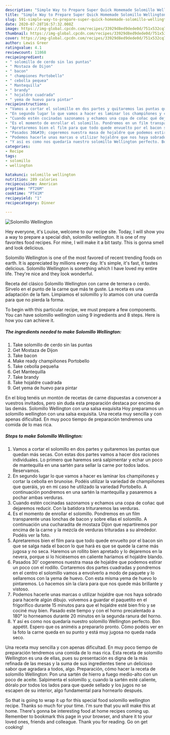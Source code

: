 ```yaml
---
description: "Simple Way to Prepare Super Quick Homemade Solomillo Wellington"
title: "Simple Way to Prepare Super Quick Homemade Solomillo Wellington"
slug: 591-simple-way-to-prepare-super-quick-homemade-solomillo-wellington
date: 2020-07-28T16:57:32.008Z
image: https://img-global.cpcdn.com/recipes/33929d8ed9dede0d/751x532cq70/solomillo-wellington-foto-principal.jpg
thumbnail: https://img-global.cpcdn.com/recipes/33929d8ed9dede0d/751x532cq70/solomillo-wellington-foto-principal.jpg
cover: https://img-global.cpcdn.com/recipes/33929d8ed9dede0d/751x532cq70/solomillo-wellington-foto-principal.jpg
author: Lewis Greer
ratingvalue: 4.1
reviewcount: 11868
recipeingredient:
- " solomillo de cerdo sin las puntas"
- " Mostaza de Dijon"
- " bacon"
- " championes Portobello"
- " cebolla pequea"
- " Mantequilla"
- " brandy"
- " hojaldre cuadrada"
- " yema de huevo para pintar"
recipeinstructions:
- "Vamos a cortar el solomillo en dos partes y quitaremos las puntas que quedan más secas. Con estas dos partes vamos a hacer dos raciones individuales. Lo primero que haremos será salpimentar y echar un poco de mantequilla en una sartén para sellar la carne por todos lados. Reservamos."
- "En segundo lugar lo que vamos a hacer es laminar los champiñones y cortar la cebolla en brunoise. Podéis utilizar la variedad de champiñones que queráis, yo en mi caso he utilizado la variedad Portobello. A continuación pondremos en una sartén la mantequilla y pasaremos a pochar ambas verduras."
- "Cuando estén cocinadas sazonamos y echamos una copa de coñac qué dejaremos reducir. Con la batidora trituraremos las verduras."
- "Es el momento de enrollar el solomillo. Pondremos en un film transparente unas lonchas de bacon y sobre ellas el solomillo. A continuación una cucharadita de mostaza Dijon que repartiremos por encima de la carne y la mezcla de verduras trituradas a su alrededor. Podéis ver la foto."
- "Apretaremos bien el film para que todo quede envuelto por el bacon sin que se salga nada el bacon lo que hará es que se quede la carne más jugosa y no seca. Haremos un rollito bien apretado y lo dejaremos en la nevera, porque si lo hiciésemos en caliente haríamos el hojaldre blando."
- "Pasados 30&#39; cogeremos nuestra masa de hojaldre que podemos estirar un poco con el rodillo. Cortaremos dos partes cuadradas y pondremos en el centro el solomillo vamos a envolverlo a modo de paquete y lo sellaremos con la yema de huevo. Con esta misma yema de huevo lo pintaremos. Lo hacemos sin la clara para que nos quede más brillante y vistoso."
- "Podemos hacerle unas marcas o utilizar hojaldre que nos haya sobrado para hacerle algún dibujo. volvemos a guardar el paquetito en el frigorífico durante 15 minutos para que el hojaldre esté bien frío y se cociné muy bien. Pasado este tiempo y con el horno precalentado a 180° lo horneamos durante 20 minutos en la segunda ranura del horno."
- "Y así es como nos quedaría nuestro solomillo Wellington perfecto. Bon appétit. Espero que os animéis a prepararlo pronto. Cómo podéis ver en la foto la carne queda en su punto y está muy jugosa no queda nada seco."
categories:
- Recipe
tags:
- solomillo
- wellington

katakunci: solomillo wellington 
nutrition: 289 calories
recipecuisine: American
preptime: "PT26M"
cooktime: "PT41M"
recipeyield: "1"
recipecategory: Dinner

---
```



![Solomillo Wellington](https://img-global.cpcdn.com/recipes/33929d8ed9dede0d/751x532cq70/solomillo-wellington-foto-principal.jpg)

Hey everyone, it's Louise, welcome to our recipe site. Today, I will show you a way to prepare a special dish, solomillo wellington. It is one of my favorites food recipes. For mine, I will make it a bit tasty. This is gonna smell and look delicious.

Solomillo Wellington is one of the most favored of recent trending foods on earth. It is appreciated by millions every day. It's simple, it's fast, it tastes delicious. Solomillo Wellington is something which I have loved my entire life. They're nice and they look wonderful.

Receta del clásico Solomillo Wellington con carne de ternera o cerdo. Sírvelo en el punto de la carne que más te guste. La receta es una adaptación de la fam. Limpiamos el solomillo y lo atamos con una cuerda para que no pierda la forma.


To begin with this particular recipe, we must prepare a few components. You can have solomillo wellington using 9 ingredients and 8 steps. Here is how you can achieve it.

<!--inarticleads1-->

##### The ingredients needed to make Solomillo Wellington:

1. Take  solomillo de cerdo sin las puntas
1. Get  Mostaza de Dijon
1. Take  bacon
1. Make ready  champiñones Portobello
1. Take  cebolla pequeña
1. Get  Mantequilla
1. Take  brandy
1. Take  hojaldre cuadrada
1. Get  yema de huevo para pintar


En el blog tenéis un montón de recetas de carne dispuestas a convencer a vuestros invitados, pero sin duda esta preparación destaca por encima de las demás. Solomillo Wellington con una salsa exquisita Hoy preparamos un solomillo wellington con una salsa exquisita. Una receta muy sencilla y con apenas dificultad. En muy poco tiempo de preparación tendremos una comida de lo mas rica. 

<!--inarticleads2-->

##### Steps to make Solomillo Wellington:

1. Vamos a cortar el solomillo en dos partes y quitaremos las puntas que quedan más secas. Con estas dos partes vamos a hacer dos raciones individuales. Lo primero que haremos será salpimentar y echar un poco de mantequilla en una sartén para sellar la carne por todos lados. Reservamos.
1. En segundo lugar lo que vamos a hacer es laminar los champiñones y cortar la cebolla en brunoise. Podéis utilizar la variedad de champiñones que queráis, yo en mi caso he utilizado la variedad Portobello. A continuación pondremos en una sartén la mantequilla y pasaremos a pochar ambas verduras.
1. Cuando estén cocinadas sazonamos y echamos una copa de coñac qué dejaremos reducir. Con la batidora trituraremos las verduras.
1. Es el momento de enrollar el solomillo. Pondremos en un film transparente unas lonchas de bacon y sobre ellas el solomillo. A continuación una cucharadita de mostaza Dijon que repartiremos por encima de la carne y la mezcla de verduras trituradas a su alrededor. Podéis ver la foto.
1. Apretaremos bien el film para que todo quede envuelto por el bacon sin que se salga nada el bacon lo que hará es que se quede la carne más jugosa y no seca. Haremos un rollito bien apretado y lo dejaremos en la nevera, porque si lo hiciésemos en caliente haríamos el hojaldre blando.
1. Pasados 30&#39; cogeremos nuestra masa de hojaldre que podemos estirar un poco con el rodillo. Cortaremos dos partes cuadradas y pondremos en el centro el solomillo vamos a envolverlo a modo de paquete y lo sellaremos con la yema de huevo. Con esta misma yema de huevo lo pintaremos. Lo hacemos sin la clara para que nos quede más brillante y vistoso.
1. Podemos hacerle unas marcas o utilizar hojaldre que nos haya sobrado para hacerle algún dibujo. volvemos a guardar el paquetito en el frigorífico durante 15 minutos para que el hojaldre esté bien frío y se cociné muy bien. Pasado este tiempo y con el horno precalentado a 180° lo horneamos durante 20 minutos en la segunda ranura del horno.
1. Y así es como nos quedaría nuestro solomillo Wellington perfecto. Bon appétit. Espero que os animéis a prepararlo pronto. Cómo podéis ver en la foto la carne queda en su punto y está muy jugosa no queda nada seco.


Una receta muy sencilla y con apenas dificultad. En muy poco tiempo de preparación tendremos una comida de lo mas rica. Esta receta de solomillo Wellington es una de ellas, pues su presentación es digna de la más refinada de las mesas y la suma de sus ingredientes tiene un delicioso sabor que agradara a todos, algo. Preparación, cómo hacer la receta de solomillo Wellington: Pon una sartén de hierro a fuego medio-alto con un poco de aceite. Salpimenta el solomillo y, cuando la sartén esté caliente, dóralo por todos los lados para que quede sellado y los jugos no se escapen de su interior, algo fundamental para hornearlo después. 

So that is going to wrap it up for this special food solomillo wellington recipe. Thanks so much for your time. I'm sure that you will make this at home. There's gonna be interesting food at home recipes coming up. Remember to bookmark this page in your browser, and share it to your loved ones, friends and colleague. Thank you for reading. Go on get cooking!
